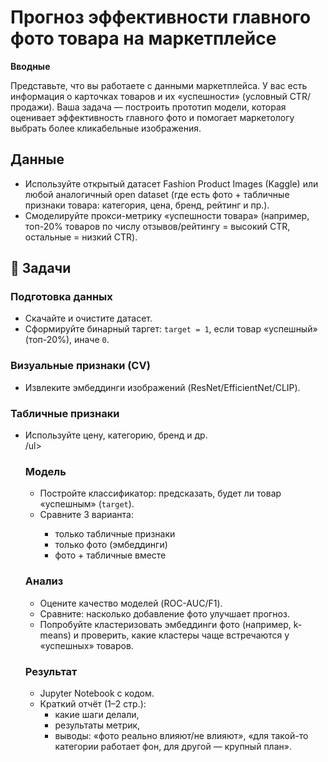 <h1>Прогноз эффективности главного фото товара на маркетплейсе</h1>
<p><strong>Вводные</strong></p>
<p>Представьте, что вы работаете с данными маркетплейса. У вас есть информация о карточках товаров и их «успешности» (условный CTR/продажи). Ваша задача — построить прототип модели, которая оценивает эффективность главного фото и помогает маркетологу выбрать более кликабельные изображения.</p>
<h2>Данные</h2>
<ul>
<li>Используйте открытый датасет <span class="highlight">Fashion Product Images</span> (Kaggle) или любой аналогичный open dataset (где есть фото + табличные признаки товара: категория, цена, бренд, рейтинг и пр.).</li>
<li>Смоделируйте прокси-метрику «успешности товара» (например, топ-20% товаров по числу отзывов/рейтингу = высокий CTR, остальные = низкий CTR).</li>
</ul>
<h2><span class="emoji">🔧</span> Задачи</h2>
<h3>Подготовка данных</h3>
<ul>
<li>Скачайте и очистите датасет.</li>
<li>Сформируйте бинарный таргет: <code>target = 1</code>, если товар «успешный» (топ-20%), иначе <code>0</code>.</li>
</ul>
<h3>Визуальные признаки (CV)</h3>
<ul>
<li>Извлеките эмбеддинги изображений (ResNet/EfficientNet/CLIP).</li>
</ul>
<h3>Табличные признаки</h3>
<ul>
<li>Используйте цену, категорию, бренд и др.</li>
/ul>

  <h3>Модель</h3>
    <ul>
        <li>Постройте классификатор: предсказать, будет ли товар «успешным» (<code>target</code>).</li>
        <li>Сравните 3 варианта:</li>
        <ul>
            <li>только табличные признаки</li>
            <li>только фото (эмбеддинги)</li>
            <li>фото + табличные вместе</li>
        </ul>
    </ul>

  <h3>Анализ</h3>
    <ul>
        <li>Оцените качество моделей (ROC-AUC/F1).</li>
        <li>Сравните: насколько добавление фото улучшает прогноз.</li>
        <li>Попробуйте кластеризовать эмбеддинги фото (например, k-means) и проверить, какие кластеры чаще встречаются у «успешных» товаров.</li>
    </ul>

  <h3>Результат</h3>
    <ul>
        <li>Jupyter Notebook с кодом.</li>
        <li>Краткий отчёт (1–2 стр.):
            <ul>
                <li>какие шаги делали,</li>
                <li>результаты метрик,</li>
                <li>выводы: «фото реально влияют/не влияют», «для такой-то категории работает фон, для другой — крупный план».</li>
            </ul>
        </li>
    </ul>
